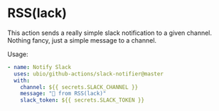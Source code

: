# RSS(lack)

This action sends a really simple slack notification to a given channel. Nothing fancy, just a simple message to a channel.

Usage:

```yaml
- name: Notify Slack
  uses: ubio/github-actions/slack-notifier@master
  with:
    channel: ${{ secrets.SLACK_CHANNEL }}
    message: "👋 from RSS(lack)"
    slack_token: ${{ secrets.SLACK_TOKEN }}
```
